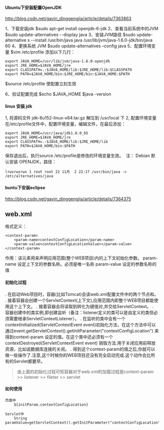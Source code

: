 
#### Ubuntu下安装配置OpenJDK
http://blog.csdn.net/gavin_dinggengjia/article/details/7363863

1、下载安装jdk
$sudo apt-get install openjdk-6-jdk
2、查看当前系统中的JVM
$sudo update-alternatives --display java
3、安装JVM路径
$sudo update-alternative s --install /usr/bin/java java /usr/lib/jvm/java-1.6.0-jdk/bin/java 60
4、更换系统 JVM
$sudo update-alternatives –config java
5、配置环境变量
$vim /etc/profile
添加以下几行： 

    export JAVA_HOME=/usr/lib/jvm/java-1.6.0-openjdk
    export JRE_HOME=$JAVA_HOME/jre  
    export CLASSPATH=.:$JAVA_HOME/lib:$JRE_HOME/lib:$CLASSPATH  
    export PATH=$JAVA_HOME/bin:$JRE_HOME/bin:$JAVA_HOME:$PATH 
    
$source /etc/profile 使配置立刻生效

6、验证配置完成
$echo $JAVA_HOME
$java -version

#### linux 安装 jdk
1, 将源码文件 jdk-8u152-linux-x64.tar.gz 解压到 /usr/local 下
2, 配置环境变量
  在/etc/profile文件中，配置环境变量，编辑文件，在最后添加：

    export JAVA_HOME=/usr/java/jdk1.8.0_65 
    export JRE_HOME=$JAVA_HOME/jre 
    export CLASSPATH=.:$JAVA_HOME/lib:$JRE_HOME/lib 
    export PATH=$JAVA_HOME/bin:$PATH

  保存退出后，执行source /etc/profile是修改的环境变量生效。
  注： Debian 默认安装 OPENJDK，路径：
    
    lrwxrwxrwx 1 root root 22 11月  2 22:17 /usr/bin/java -> /etc/alternatives/java

#### buntu下安装eclipse
http://blog.csdn.net/gavin_dinggengjia/article/details/7364375


## web.xml

格式定义：

    <context-param>  
        <param-name>contextConfigLocation</param-name>  
        <param-value>contextConfigLocationValue></param-value>  
    </context-param>  
    
作用：该元素用来声明应用范围(整个WEB项目)内的上下文初始化参数。
    param-name 设定上下文的参数名称。必须是唯一名称
    param-value 设定的参数名称的值
    
#### 初始化过程
. 在启动Web项目时，容器(比如Tomcat)会读web.xml配置文件中的两个节点<listener>和<contex-param>。
. 接着容器会创建一个ServletContext(上下文),应用范围内即整个WEB项目都能使用这个上下文。
. 接着容器会将读取到<context-param>转化为键值对,并交给ServletContext。
. 容器创建<listener></listener>中的类实例,即创建监听（备注：listener定义的类可以是自定义的类但必须需要继承ServletContextListener）。
. 在监听的类中会有一个contextInitialized(ServletContextEvent event)初始化方法，在这个方法中可以通过event.getServletContext().getInitParameter("contextConfigLocation") 来得到context-param 设定的值。在这个类中还必须有一个contextDestroyed(ServletContextEvent event) 销毁方法.用于关闭应用前释放资源，比如说数据库连接的关闭。
. 得到这个context-param的值之后,你就可以做一些操作了.注意,这个时候你的WEB项目还没有完全启动完成.这个动作会比所有的Servlet都要早。
    
> 由上面的初始化过程可知容器对于web.xml的加载过程是context-param >> listener  >> fileter  >> servlet

#### 如何使用

    页面中 
        ${initParam.contextConfigLocation}

    Servlet中    
        String paramValue=getServletContext().getInitParameter("contextConfigLocation")
